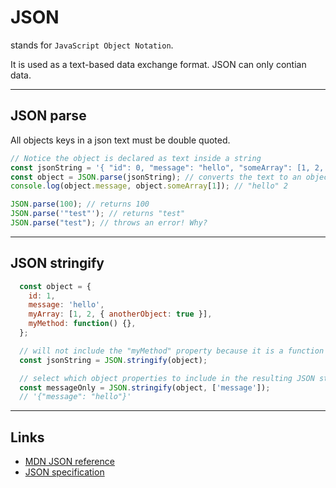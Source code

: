 # JSON
stands for `JavaScript Object Notation`.

It is used as a text-based data exchange format.
JSON can only contian data.

---
## JSON parse

All objects keys in a json text must be double quoted.

```javascript
// Notice the object is declared as text inside a string
const jsonString = '{ "id": 0, "message": "hello", "someArray": [1, 2, 3]  }';
const object = JSON.parse(jsonString); // converts the text to an object
console.log(object.message, object.someArray[1]); // "hello" 2

JSON.parse(100); // returns 100
JSON.parse('"test"'); // returns "test"
JSON.parse("test"); // throws an error! Why?
```

---
## JSON stringify

```javascript
  const object = {
    id: 1,
    message: 'hello',
    myArray: [1, 2, { anotherObject: true }],
    myMethod: function() {},
  };

  // will not include the "myMethod" property because it is a function
  const jsonString = JSON.stringify(object);

  // select which object properties to include in the resulting JSON string
  const messageOnly = JSON.stringify(object, ['message']);
  // '{"message": "hello"}'
```

---
## Links

- [MDN JSON reference](https://developer.mozilla.org/en/docs/Web/JavaScript/Reference/Global_Objects/JSON)
- [JSON specification](http://www.json.org/)